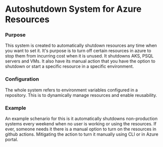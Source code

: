 # Autoshutdown System for Azure Resources

### Purpose
This system is created to automatically shutdown resources any time when you want to set it. It's purpose is to turn off certain resources in azure to stop them from incurring cost when it is unused. It shutdowns AKS, PSQL servers and VMs. It also have its manual action that you have the option to shutdown or start a specific resource in a specific environment.

### Configuration
The whole system refers to environment variables configured in a repository. This is to dynamically manage resources and enable reusability.

### Example
An example schenario for this is it automatically shutdowns non-production systems every weekend when no user is working or using the resources. If ever, someone needs it there is a manual option to turn on the resources in github actions. Mitigating the action to turn it manually using CLI or in Azure portal.
